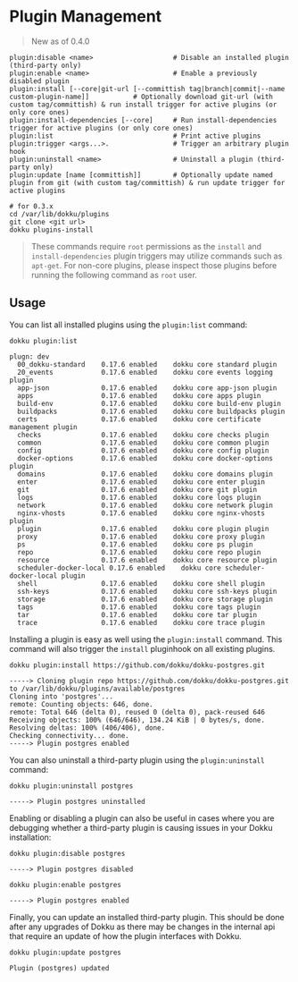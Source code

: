 # Plugin Management

> New as of 0.4.0

```
plugin:disable <name>                    # Disable an installed plugin (third-party only)
plugin:enable <name>                     # Enable a previously disabled plugin
plugin:install [--core|git-url [--committish tag|branch|commit|--name custom-plugin-name]]           # Optionally download git-url (with custom tag/committish) & run install trigger for active plugins (or only core ones)
plugin:install-dependencies [--core]     # Run install-dependencies trigger for active plugins (or only core ones)
plugin:list                              # Print active plugins
plugin:trigger <args...>.                # Trigger an arbitrary plugin hook
plugin:uninstall <name>                  # Uninstall a plugin (third-party only)
plugin:update [name [committish]]        # Optionally update named plugin from git (with custom tag/committish) & run update trigger for active plugins
```

```shell
# for 0.3.x
cd /var/lib/dokku/plugins
git clone <git url>
dokku plugins-install
```

> These commands require `root` permissions as the `install` and `install-dependencies` plugin triggers may utilize commands such as `apt-get`. For non-core plugins, please inspect those plugins before running the following command as `root` user.

## Usage

You can list all installed plugins using the `plugin:list` command:

```shell
dokku plugin:list
```

```
plugn: dev
  00_dokku-standard    0.17.6 enabled    dokku core standard plugin
  20_events            0.17.6 enabled    dokku core events logging plugin
  app-json             0.17.6 enabled    dokku core app-json plugin
  apps                 0.17.6 enabled    dokku core apps plugin
  build-env            0.17.6 enabled    dokku core build-env plugin
  buildpacks           0.17.6 enabled    dokku core buildpacks plugin
  certs                0.17.6 enabled    dokku core certificate management plugin
  checks               0.17.6 enabled    dokku core checks plugin
  common               0.17.6 enabled    dokku core common plugin
  config               0.17.6 enabled    dokku core config plugin
  docker-options       0.17.6 enabled    dokku core docker-options plugin
  domains              0.17.6 enabled    dokku core domains plugin
  enter                0.17.6 enabled    dokku core enter plugin
  git                  0.17.6 enabled    dokku core git plugin
  logs                 0.17.6 enabled    dokku core logs plugin
  network              0.17.6 enabled    dokku core network plugin
  nginx-vhosts         0.17.6 enabled    dokku core nginx-vhosts plugin
  plugin               0.17.6 enabled    dokku core plugin plugin
  proxy                0.17.6 enabled    dokku core proxy plugin
  ps                   0.17.6 enabled    dokku core ps plugin
  repo                 0.17.6 enabled    dokku core repo plugin
  resource             0.17.6 enabled    dokku core resource plugin
  scheduler-docker-local 0.17.6 enabled    dokku core scheduler-docker-local plugin
  shell                0.17.6 enabled    dokku core shell plugin
  ssh-keys             0.17.6 enabled    dokku core ssh-keys plugin
  storage              0.17.6 enabled    dokku core storage plugin
  tags                 0.17.6 enabled    dokku core tags plugin
  tar                  0.17.6 enabled    dokku core tar plugin
  trace                0.17.6 enabled    dokku core trace plugin
```

Installing a plugin is easy as well using the `plugin:install` command. This command will also trigger the `install` pluginhook on all existing plugins.

```shell
dokku plugin:install https://github.com/dokku/dokku-postgres.git
```

```
-----> Cloning plugin repo https://github.com/dokku/dokku-postgres.git to /var/lib/dokku/plugins/available/postgres
Cloning into 'postgres'...
remote: Counting objects: 646, done.
remote: Total 646 (delta 0), reused 0 (delta 0), pack-reused 646
Receiving objects: 100% (646/646), 134.24 KiB | 0 bytes/s, done.
Resolving deltas: 100% (406/406), done.
Checking connectivity... done.
-----> Plugin postgres enabled
```

You can also uninstall a third-party plugin using the `plugin:uninstall` command:

```shell
dokku plugin:uninstall postgres
```

```
-----> Plugin postgres uninstalled
```

Enabling or disabling a plugin can also be useful in cases where you are debugging whether a third-party plugin is causing issues in your Dokku installation:

```shell
dokku plugin:disable postgres
```

```
-----> Plugin postgres disabled
```

```shell
dokku plugin:enable postgres
```

```
-----> Plugin postgres enabled
```

Finally, you can update an installed third-party plugin. This should be done after any upgrades of Dokku as there may be changes in the internal api that require an update of how the plugin interfaces with Dokku.

```shell
dokku plugin:update postgres
```

```
Plugin (postgres) updated
```
